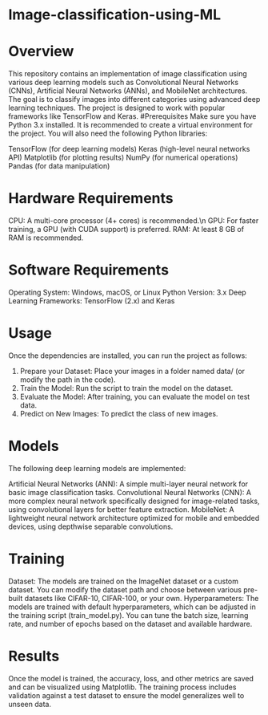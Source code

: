 # Image-classification-using-ML
# Overview
This repository contains an implementation of image classification using various deep learning models such as Convolutional Neural Networks (CNNs), Artificial Neural Networks (ANNs), and MobileNet architectures. The goal is to classify images into different categories using advanced deep learning techniques. The project is designed to work with popular frameworks like TensorFlow and Keras.
#Prerequisites
Make sure you have Python 3.x installed. It is recommended to create a virtual environment for the project. You will also need the following Python libraries:

TensorFlow (for deep learning models)
Keras (high-level neural networks API)
Matplotlib (for plotting results)
NumPy (for numerical operations)
Pandas (for data manipulation)
# Hardware Requirements
CPU: A multi-core processor (4+ cores) is recommended.\n
GPU: For faster training, a GPU (with CUDA support) is preferred.
RAM: At least 8 GB of RAM is recommended.
# Software Requirements
Operating System: Windows, macOS, or Linux
Python Version: 3.x
Deep Learning Frameworks: TensorFlow (2.x) and Keras
# Usage
Once the dependencies are installed, you can run the project as follows:

1. Prepare your Dataset: Place your images in a folder named data/ (or modify the path in the code).
2. Train the Model: Run the script to train the model on the dataset.
3. Evaluate the Model: After training, you can evaluate the model on test data.
4. Predict on New Images: To predict the class of new images.
# Models
The following deep learning models are implemented:

Artificial Neural Networks (ANN): A simple multi-layer neural network for basic image classification tasks.
Convolutional Neural Networks (CNN): A more complex neural network specifically designed for image-related tasks, using convolutional layers for better feature extraction.
MobileNet: A lightweight neural network architecture optimized for mobile and embedded devices, using depthwise separable convolutions.
# Training
Dataset: The models are trained on the ImageNet dataset or a custom dataset. You can modify the dataset path and choose between various pre-built datasets like CIFAR-10, CIFAR-100, or your own.
Hyperparameters: The models are trained with default hyperparameters, which can be adjusted in the training script (train_model.py). You can tune the batch size, learning rate, and number of epochs based on the dataset and available hardware.
# Results
Once the model is trained, the accuracy, loss, and other metrics are saved and can be visualized using Matplotlib. The training process includes validation against a test dataset to ensure the model generalizes well to unseen data.
